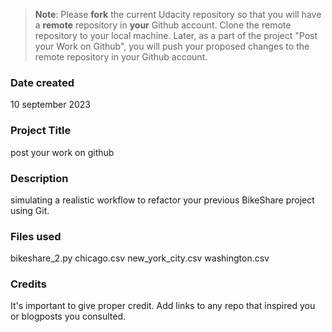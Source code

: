 >**Note**: Please **fork** the current Udacity repository so that you will have a **remote** repository in **your** Github account. Clone the remote repository to your local machine. Later, as a part of the project "Post your Work on Github", you will push your proposed changes to the remote repository in your Github account.

### Date created
10 september 2023

### Project Title
post your work on github

### Description
simulating a realistic workflow to refactor your previous BikeShare project using Git.

### Files used
bikeshare_2.py
chicago.csv
new_york_city.csv
washington.csv
### Credits
It's important to give proper credit. Add links to any repo that inspired you or blogposts you consulted.

